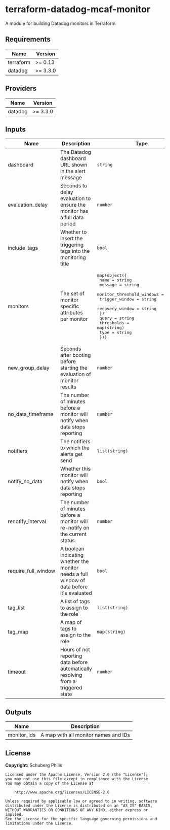 # terraform-datadog-mcaf-monitor
A module for building Datadog monitors in Terraform


<!--- BEGIN_TF_DOCS --->
## Requirements

| Name | Version |
|------|---------|
| terraform | >= 0.13 |
| datadog | >= 3.3.0 |

## Providers

| Name | Version |
|------|---------|
| datadog | >= 3.3.0 |

## Inputs

| Name | Description | Type | Default | Required |
|------|-------------|------|---------|:--------:|
| dashboard | The Datadog dashboard URL shown in the alert message | `string` | `""` | no |
| evaluation\_delay | Seconds to delay evaluation to ensure the monitor has a full data period | `number` | `null` | no |
| include\_tags | Whether to insert the triggering tags into the monitoring title | `bool` | `true` | no |
| monitors | The set of monitor specific attributes per monitor | <pre>map(object({<br>    name    = string<br>    message = string<br>    monitor_threshold_windows = object({<br>      trigger_window  = string<br>      recovery_window = string<br>    })<br>    query      = string<br>    thresholds = map(string)<br>    type       = string<br>  }))</pre> | `null` | no |
| new\_group\_delay | Seconds after booting before starting the evaluation of monitor results | `number` | `null` | no |
| no\_data\_timeframe | The number of minutes before a monitor will notify when data stops reporting | `number` | `null` | no |
| notifiers | The notifiers to which the alerts get send | `list(string)` | `[]` | no |
| notify\_no\_data | Whether this monitor will notify when data stops reporting | `bool` | `true` | no |
| renotify\_interval | The number of minutes before a monitor will re-notify on the current status | `number` | `null` | no |
| require\_full\_window | A boolean indicating whether the monitor needs a full window of data before it's evaluated | `bool` | `true` | no |
| tag\_list | A list of tags to assign to the role | `list(string)` | `[]` | no |
| tag\_map | A map of tags to assign to the role | `map(string)` | `{}` | no |
| timeout | Hours of not reporting data before automatically resolving from a triggered state | `number` | `null` | no |

## Outputs

| Name | Description |
|------|-------------|
| monitor\_ids | A map with all monitor names and IDs |

<!--- END_TF_DOCS --->

## License

**Copyright:** Schuberg Philis

```
Licensed under the Apache License, Version 2.0 (the "License");
you may not use this file except in compliance with the License.
You may obtain a copy of the License at

    http://www.apache.org/licenses/LICENSE-2.0

Unless required by applicable law or agreed to in writing, software
distributed under the License is distributed on an "AS IS" BASIS,
WITHOUT WARRANTIES OR CONDITIONS OF ANY KIND, either express or implied.
See the License for the specific language governing permissions and
limitations under the License.
```
